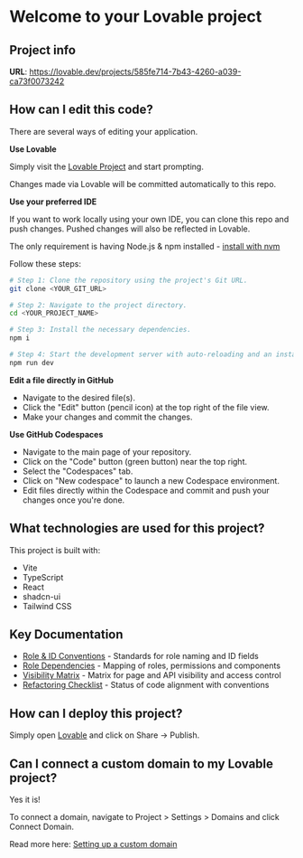 
# Welcome to your Lovable project

## Project info

**URL**: https://lovable.dev/projects/585fe714-7b43-4260-a039-ca73f0073242

## How can I edit this code?

There are several ways of editing your application.

**Use Lovable**

Simply visit the [Lovable Project](https://lovable.dev/projects/585fe714-7b43-4260-a039-ca73f0073242) and start prompting.

Changes made via Lovable will be committed automatically to this repo.

**Use your preferred IDE**

If you want to work locally using your own IDE, you can clone this repo and push changes. Pushed changes will also be reflected in Lovable.

The only requirement is having Node.js & npm installed - [install with nvm](https://github.com/nvm-sh/nvm#installing-and-updating)

Follow these steps:

```sh
# Step 1: Clone the repository using the project's Git URL.
git clone <YOUR_GIT_URL>

# Step 2: Navigate to the project directory.
cd <YOUR_PROJECT_NAME>

# Step 3: Install the necessary dependencies.
npm i

# Step 4: Start the development server with auto-reloading and an instant preview.
npm run dev
```

**Edit a file directly in GitHub**

- Navigate to the desired file(s).
- Click the "Edit" button (pencil icon) at the top right of the file view.
- Make your changes and commit the changes.

**Use GitHub Codespaces**

- Navigate to the main page of your repository.
- Click on the "Code" button (green button) near the top right.
- Select the "Codespaces" tab.
- Click on "New codespace" to launch a new Codespace environment.
- Edit files directly within the Codespace and commit and push your changes once you're done.

## What technologies are used for this project?

This project is built with:

- Vite
- TypeScript
- React
- shadcn-ui
- Tailwind CSS

## Key Documentation

- [Role & ID Conventions](/docs/conventions/roles_and_ids.md) - Standards for role naming and ID fields
- [Role Dependencies](/docs/system/role_dependencies.md) - Mapping of roles, permissions and components
- [Visibility Matrix](/docs/system/visibility_matrix.md) - Matrix for page and API visibility and access control
- [Refactoring Checklist](/docs/refactor/role_alignment_checklist.md) - Status of code alignment with conventions

## How can I deploy this project?

Simply open [Lovable](https://lovable.dev/projects/585fe714-7b43-4260-a039-ca73f0073242) and click on Share -> Publish.

## Can I connect a custom domain to my Lovable project?

Yes it is!

To connect a domain, navigate to Project > Settings > Domains and click Connect Domain.

Read more here: [Setting up a custom domain](https://docs.lovable.dev/tips-tricks/custom-domain#step-by-step-guide)
